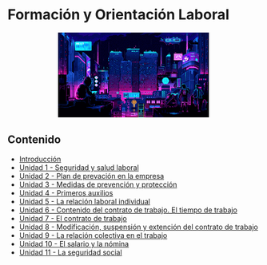 # Formación y Orientación Laboral

<div align=center>
<img src="../extras/cyberpunk1.gif" alt="me" width="60%">
</div>

## Contenido
- [Introducción](./introducción/README.md)
- [Unidad 1 - Seguridad y salud laboral](./unidad%2001)
- [Unidad 2 - Plan de prevación en la empresa]()
- [Unidad 3 - Medidas de prevención y protección](./unidad%2003)
- [Unidad 4 - Primeros auxilios]()
- [Unidad 5 - La relación laboral individual](./unidad%2005)
- [Unidad 6 - Contenido del contrato de trabajo. El tiempo de trabajo](./unidad%2006)
- [Unidad 7 - El contrato de trabajo](./unidad%2007)
- [Unidad 8 - Modificación, suspensión y extención del contrato de trabajo](./unidad%2008)
- [Unidad 9 - La relación colectiva en el trabajo](./unidad%2009)
- [Unidad 10 - El salario y la nómina](./unidad%2010)
- [Unidad 11 - La seguridad social](./unidad%2011)